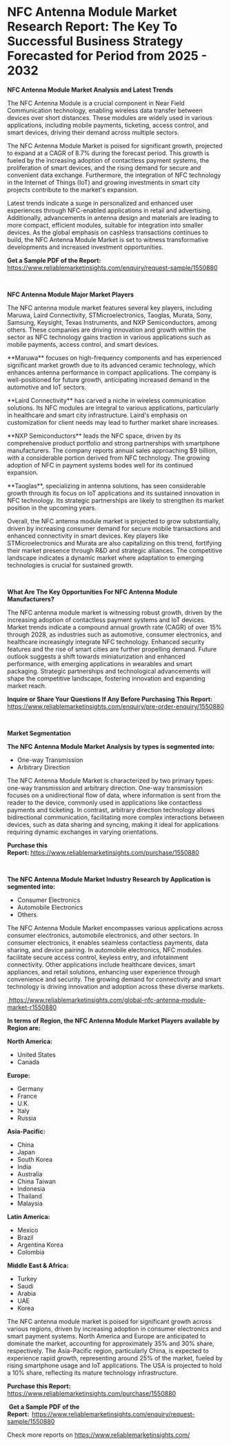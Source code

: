 <p><h1>NFC Antenna Module Market Research Report: The Key To Successful Business Strategy Forecasted for Period from 2025 - 2032</h1></p><p><strong>NFC Antenna Module Market Analysis and Latest Trends</strong></p>
<p><p>The NFC Antenna Module is a crucial component in Near Field Communication technology, enabling wireless data transfer between devices over short distances. These modules are widely used in various applications, including mobile payments, ticketing, access control, and smart devices, driving their demand across multiple sectors.</p><p>The NFC Antenna Module Market is poised for significant growth, projected to expand at a CAGR of 8.7% during the forecast period. This growth is fueled by the increasing adoption of contactless payment systems, the proliferation of smart devices, and the rising demand for secure and convenient data exchange. Furthermore, the integration of NFC technology in the Internet of Things (IoT) and growing investments in smart city projects contribute to the market's expansion.</p><p>Latest trends indicate a surge in personalized and enhanced user experiences through NFC-enabled applications in retail and advertising. Additionally, advancements in antenna design and materials are leading to more compact, efficient modules, suitable for integration into smaller devices. As the global emphasis on cashless transactions continues to build, the NFC Antenna Module Market is set to witness transformative developments and increased investment opportunities.</p></p>
<p><strong>Get a Sample PDF of the Report:&nbsp;</strong> <a href="https://www.reliablemarketinsights.com/enquiry/request-sample/1550880?utm_campaign=2624&utm_medium=2&utm_source=Github&utm_content=ia&utm_term=06042025&utm_id=nfc-antenna-module">https://www.reliablemarketinsights.com/enquiry/request-sample/1550880</a></p>
<p>&nbsp;</p>
<p><strong>NFC Antenna Module Major Market Players</strong></p>
<p><p>The NFC antenna module market features several key players, including Maruwa, Laird Connectivity, STMicroelectronics, Taoglas, Murata, Sony, Samsung, Keysight, Texas Instruments, and NXP Semiconductors, among others. These companies are driving innovation and growth within the sector as NFC technology gains traction in various applications such as mobile payments, access control, and smart devices.</p><p>**Maruwa** focuses on high-frequency components and has experienced significant market growth due to its advanced ceramic technology, which enhances antenna performance in compact applications. The company is well-positioned for future growth, anticipating increased demand in the automotive and IoT sectors.</p><p>**Laird Connectivity** has carved a niche in wireless communication solutions. Its NFC modules are integral to various applications, particularly in healthcare and smart city infrastructure. Laird's emphasis on customization for client needs may lead to further market share increases.</p><p>**NXP Semiconductors** leads the NFC space, driven by its comprehensive product portfolio and strong partnerships with smartphone manufacturers. The company reports annual sales approaching $9 billion, with a considerable portion derived from NFC technology. The growing adoption of NFC in payment systems bodes well for its continued expansion.</p><p>**Taoglas**, specializing in antenna solutions, has seen considerable growth through its focus on IoT applications and its sustained innovation in NFC technology. Its strategic partnerships are likely to strengthen its market position in the upcoming years.</p><p>Overall, the NFC antenna module market is projected to grow substantially, driven by increasing consumer demand for secure mobile transactions and enhanced connectivity in smart devices. Key players like STMicroelectronics and Murata are also capitalizing on this trend, fortifying their market presence through R&D and strategic alliances. The competitive landscape indicates a dynamic market where adaptation to emerging technologies is crucial for sustained growth.</p></p>
<p>&nbsp;</p>
<p><strong>What Are The Key Opportunities For NFC Antenna Module Manufacturers?</strong></p>
<p><p>The NFC antenna module market is witnessing robust growth, driven by the increasing adoption of contactless payment systems and IoT devices. Market trends indicate a compound annual growth rate (CAGR) of over 15% through 2028, as industries such as automotive, consumer electronics, and healthcare increasingly integrate NFC technology. Enhanced security features and the rise of smart cities are further propelling demand. Future outlook suggests a shift towards miniaturization and enhanced performance, with emerging applications in wearables and smart packaging. Strategic partnerships and technological advancements will shape the competitive landscape, fostering innovation and expanding market reach.</p></p>
<p><strong>Inquire or Share Your Questions If Any Before Purchasing This Report:</strong> <a href="https://www.reliablemarketinsights.com/enquiry/pre-order-enquiry/1550880?utm_campaign=2624&utm_medium=2&utm_source=Github&utm_content=ia&utm_term=06042025&utm_id=nfc-antenna-module">https://www.reliablemarketinsights.com/enquiry/pre-order-enquiry/1550880</a></p>
<p>&nbsp;</p>
<p><strong>Market Segmentation</strong></p>
<p><strong>The NFC Antenna Module Market Analysis by types is segmented into:</strong></p>
<p><ul><li>One-way Transmission</li><li>Arbitrary Direction</li></ul></p>
<p><p>The NFC Antenna Module Market is characterized by two primary types: one-way transmission and arbitrary direction. One-way transmission focuses on a unidirectional flow of data, where information is sent from the reader to the device, commonly used in applications like contactless payments and ticketing. In contrast, arbitrary direction technology allows bidirectional communication, facilitating more complex interactions between devices, such as data sharing and syncing, making it ideal for applications requiring dynamic exchanges in varying orientations.</p></p>
<p><strong>Purchase this Report:&nbsp;</strong><a href="https://www.reliablemarketinsights.com/purchase/1550880?utm_campaign=2624&utm_medium=2&utm_source=Github&utm_content=ia&utm_term=06042025&utm_id=nfc-antenna-module">https://www.reliablemarketinsights.com/purchase/1550880</a></p>
<p>&nbsp;</p>
<p><strong>The NFC Antenna Module Market Industry Research by Application is segmented into:</strong></p>
<p><ul><li>Consumer Electronics</li><li>Automobile Electronics</li><li>Others</li></ul></p>
<p><p>The NFC Antenna Module Market encompasses various applications across consumer electronics, automobile electronics, and other sectors. In consumer electronics, it enables seamless contactless payments, data sharing, and device pairing. In automobile electronics, NFC modules facilitate secure access control, keyless entry, and infotainment connectivity. Other applications include healthcare devices, smart appliances, and retail solutions, enhancing user experience through convenience and security. The growing demand for connectivity and smart technology is driving innovation and adoption across these diverse markets.</p></p>
<p><a href="https://www.reliablemarketinsights.com/global-nfc-antenna-module-market-r1550880?utm_campaign=2624&utm_medium=2&utm_source=Github&utm_content=ia&utm_term=06042025&utm_id=nfc-antenna-module">&nbsp;https://www.reliablemarketinsights.com/global-nfc-antenna-module-market-r1550880</a></p>
<p><strong>In terms of Region, the NFC Antenna Module Market Players available by Region are:</strong></p>
<p>
    <p> <strong> North America: </strong>
        <ul>
            <li>United States</li>
            <li>Canada</li>
        </ul>
        </p> 
    <p> <strong> Europe: </strong>
        <ul>
            <li>Germany</li>
            <li>France</li>
            <li>U.K.</li>
            <li>Italy</li>
            <li>Russia</li>
        </ul>
        </p> 
    <p> <strong> Asia-Pacific: </strong>
        <ul>
            <li>China</li>
            <li>Japan</li>
            <li>South Korea</li>
            <li>India</li>
            <li>Australia</li>
            <li>China Taiwan</li>
            <li>Indonesia</li>
            <li>Thailand</li>
            <li>Malaysia</li>
        </ul>
        </p> 
    <p> <strong> Latin America: </strong>
        <ul>
            <li>Mexico</li>
            <li>Brazil</li>
            <li>Argentina Korea</li>
            <li>Colombia</li>
        </ul>
        </p> 
    <p> <strong> Middle East & Africa: </strong>
        <ul>
            <li>Turkey</li>
            <li>Saudi</li>
            <li>Arabia</li>
            <li>UAE</li>
            <li>Korea</li>
        </ul>
    </p>
    </p>
<p><p>The NFC antenna module market is poised for significant growth across various regions, driven by increasing adoption in consumer electronics and smart payment systems. North America and Europe are anticipated to dominate the market, accounting for approximately 35% and 30% share, respectively. The Asia-Pacific region, particularly China, is expected to experience rapid growth, representing around 25% of the market, fueled by rising smartphone usage and IoT applications. The USA is projected to hold a 10% share, reflecting its mature technology infrastructure.</p></p>
<p><strong>Purchase this Report: </strong><a href="https://www.reliablemarketinsights.com/purchase/1550880?utm_campaign=2624&utm_medium=2&utm_source=Github&utm_content=ia&utm_term=06042025&utm_id=nfc-antenna-module">https://www.reliablemarketinsights.com/purchase/1550880</a></p>
<p>&nbsp;<strong>Get a Sample PDF of the Report:&nbsp;&nbsp;</strong><a href="https://www.reliablemarketinsights.com/enquiry/request-sample/1550880?utm_campaign=2624&utm_medium=2&utm_source=Github&utm_content=ia&utm_term=06042025&utm_id=nfc-antenna-module">https://www.reliablemarketinsights.com/enquiry/request-sample/1550880</a></p>
<p><strong></strong></p>
<p>Check more reports on <a href="https://www.reliablemarketinsights.com/?utm_campaign=2624&utm_medium=2&utm_source=Github&utm_content=ia&utm_term=06042025&utm_id=nfc-antenna-module">https://www.reliablemarketinsights.com/</a></p>